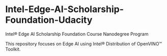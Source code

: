 # Intel-Edge-AI-Scholarship-Foundation-Udacity
Intel® Edge AI Scholarship Foundation Course Nanodegree Program

This repository focuses on Edge AI using Intel® Distribution of OpenVINO™ Toolkit.
